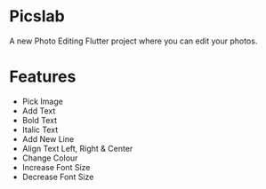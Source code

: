# Picslab

A new Photo Editing Flutter project where you can edit your photos.

# Features

- Pick Image
- Add Text
- Bold Text
- Italic Text
- Add New Line
- Align Text Left, Right & Center
- Change Colour
- Increase Font Size
- Decrease Font Size